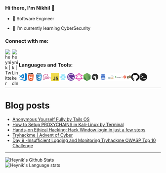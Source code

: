 ### Hi there, I'm Nikhil 👋

- 🔭 Software Engineer

- 🌱 I’m currently learning CyberSecurity




### Connect with me:

[<img align="left" alt="heynik | Twitter" width="22px" src="https://cdn.jsdelivr.net/npm/simple-icons@v3/icons/twitter.svg" />][twitter]
[<img align="left" alt="heynik | LinkedIn" width="22px" src="https://cdn.jsdelivr.net/npm/simple-icons@v3/icons/linkedin.svg" />][linkedin]

<br />

### Languages and Tools:

<img align="left" alt="Visual Studio Code" width="26px" src="https://raw.githubusercontent.com/github/explore/80688e429a7d4ef2fca1e82350fe8e3517d3494d/topics/visual-studio-code/visual-studio-code.png" />
<img align="left" alt="HTML5" width="26px" src="https://raw.githubusercontent.com/github/explore/80688e429a7d4ef2fca1e82350fe8e3517d3494d/topics/html/html.png" />
<img align="left" alt="CSS3" width="26px" src="https://raw.githubusercontent.com/github/explore/80688e429a7d4ef2fca1e82350fe8e3517d3494d/topics/css/css.png" />
<img align="left" alt="Sass" width="26px" src="https://raw.githubusercontent.com/github/explore/80688e429a7d4ef2fca1e82350fe8e3517d3494d/topics/sass/sass.png" />
<img align="left" alt="JavaScript" width="26px" src="https://raw.githubusercontent.com/github/explore/80688e429a7d4ef2fca1e82350fe8e3517d3494d/topics/javascript/javascript.png" />
<img align="left" alt="React" width="26px" src="https://raw.githubusercontent.com/github/explore/80688e429a7d4ef2fca1e82350fe8e3517d3494d/topics/react/react.png" />
<img align="left" alt="Gatsby" width="26px" src="https://raw.githubusercontent.com/github/explore/e94815998e4e0713912fed477a1f346ec04c3da2/topics/gatsby/gatsby.png" />
<img align="left" alt="GraphQL" width="26px" src="https://raw.githubusercontent.com/github/explore/80688e429a7d4ef2fca1e82350fe8e3517d3494d/topics/graphql/graphql.png" />
<img align="left" alt="Node.js" width="26px" src="https://raw.githubusercontent.com/github/explore/80688e429a7d4ef2fca1e82350fe8e3517d3494d/topics/nodejs/nodejs.png" />
<img align="left" alt="Deno" width="26px" src="https://raw.githubusercontent.com/github/explore/361e2821e2dea67711cde99c9c40ed357061cf27/topics/deno/deno.png" />
<img align="left" alt="SQL" width="26px" src="https://raw.githubusercontent.com/github/explore/80688e429a7d4ef2fca1e82350fe8e3517d3494d/topics/sql/sql.png" />
<img align="left" alt="MySQL" width="26px" src="https://raw.githubusercontent.com/github/explore/80688e429a7d4ef2fca1e82350fe8e3517d3494d/topics/mysql/mysql.png" />
<img align="left" alt="MongoDB" width="26px" src="https://raw.githubusercontent.com/github/explore/80688e429a7d4ef2fca1e82350fe8e3517d3494d/topics/mongodb/mongodb.png" />
<img align="left" alt="Git" width="26px" src="https://raw.githubusercontent.com/github/explore/80688e429a7d4ef2fca1e82350fe8e3517d3494d/topics/git/git.png" />
<img align="left" alt="GitHub" width="26px" src="https://raw.githubusercontent.com/github/explore/78df643247d429f6cc873026c0622819ad797942/topics/github/github.png" />
<img align="left" alt="HTML5" width="26px" src="https://raw.githubusercontent.com/github/explore/80688e429a7d4ef2fca1e82350fe8e3517d3494d/topics/terminal/terminal.png" />

<br />
<br />

---


# Blog posts
<!-- BLOG-POST-LIST:START -->
- [Anonymous Yourself Fully by Tails OS](https://medium.com/@heynik/anonymous-yourself-fully-by-tails-os-97b30590a28e?source=rss-ef116ef8f6f6------2)
- [How to Setup PROXYCHAINS in Kali-Linux by Terminal](https://medium.com/@heynik/how-to-setup-proxychains-in-kali-linux-by-terminal-600cc57dcdd8?source=rss-ef116ef8f6f6------2)
- [Hands-on Ethical Hacking: Hack Window login in just a few steps](https://medium.com/cyberxerx/hands-on-ethical-hacking-hack-window-login-in-just-a-few-steps-1f16f11924ec?source=rss-ef116ef8f6f6------2)
- [Tryhackme | Advent of Cyber](https://medium.com/cyberxerx/tryhackme-advent-of-cyber-b050c7aa86f2?source=rss-ef116ef8f6f6------2)
- [Day 9 -Insufficient Logging and Monitoring  Tryhackme OWASP Top 10 Challenge](https://medium.com/@heynik/day-9-insufficient-logging-and-monitoring-tryhackme-owasp-top-10-challenge-8835d124b5bf?source=rss-ef116ef8f6f6------2)
<!-- BLOG-POST-LIST:END -->

---


<img align="left" alt="Heynik's Github Stats" src="https://github-readme-stats.vercel.app/api?username=heynik&theme=tokyonight&show_icons=true&hide_border=true" />

<br />

<img align="left" alt="Heynik's Language stats" src="https://github-readme-stats.vercel.app/api/top-langs/?username=heynik&theme=blue-green&show_icons=true&hide_border=true" />

<br />



[twitter]: https://twitter.com/Heynik27
[linkedin]: https://www.linkedin.com/in/nikhil-yadav-5a0a58134/
